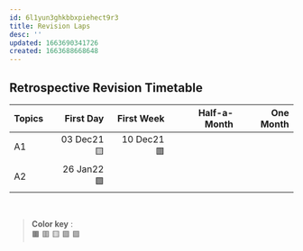 ```yaml
---
id: 6l1yun3ghkbbxpiehect9r3
title: Revision Laps
desc: ''
updated: 1663690341726
created: 1663688668648
---
```


## Retrospective Revision Timetable

Topics | First Day | First Week | Half-a-Month | One Month |
:---|---:|---:|---:|---:|
A1 | 03 Dec21 🟨 | 10 Dec21 🟥 |
A2 | 26  Jan22 🟩|

</br>

> **Color key** :  
> 🟫 🟥 🟨 🟩 🟪
